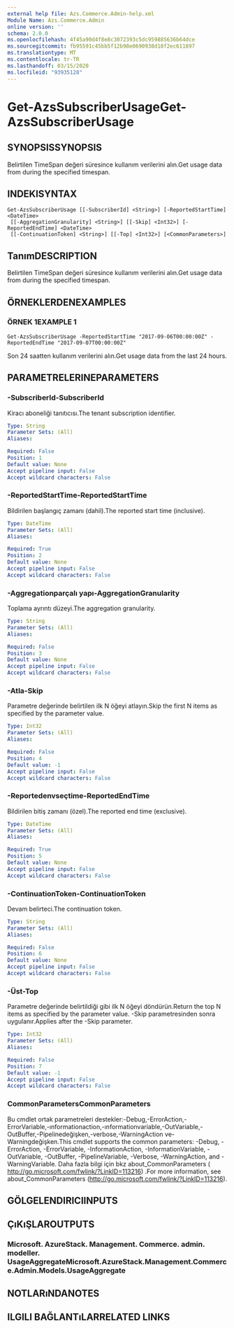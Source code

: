 ```yaml
---
external help file: Azs.Commerce.Admin-help.xml
Module Name: Azs.Commerce.Admin
online version: ''
schema: 2.0.0
ms.openlocfilehash: 4f45a90d4f8e8c3072393c5dc959885636b64dce
ms.sourcegitcommit: fb95591c45bb5f12b98e0690938d18f2ec611897
ms.translationtype: MT
ms.contentlocale: tr-TR
ms.lasthandoff: 03/15/2020
ms.locfileid: "93935128"
---
```

# <span data-ttu-id="e46ff-101">Get-AzsSubscriberUsage</span><span class="sxs-lookup"><span data-stu-id="e46ff-101">Get-AzsSubscriberUsage</span></span>

## <span data-ttu-id="e46ff-102">SYNOPSIS</span><span class="sxs-lookup"><span data-stu-id="e46ff-102">SYNOPSIS</span></span>
<span data-ttu-id="e46ff-103">Belirtilen TimeSpan değeri süresince kullanım verilerini alın.</span><span class="sxs-lookup"><span data-stu-id="e46ff-103">Get usage data from during the specified timespan.</span></span>

## <span data-ttu-id="e46ff-104">INDEKI</span><span class="sxs-lookup"><span data-stu-id="e46ff-104">SYNTAX</span></span>

```
Get-AzsSubscriberUsage [[-SubscriberId] <String>] [-ReportedStartTime] <DateTime>
 [[-AggregationGranularity] <String>] [[-Skip] <Int32>] [-ReportedEndTime] <DateTime>
 [[-ContinuationToken] <String>] [[-Top] <Int32>] [<CommonParameters>]
```

## <span data-ttu-id="e46ff-105">Tanım</span><span class="sxs-lookup"><span data-stu-id="e46ff-105">DESCRIPTION</span></span>
<span data-ttu-id="e46ff-106">Belirtilen TimeSpan değeri süresince kullanım verilerini alın.</span><span class="sxs-lookup"><span data-stu-id="e46ff-106">Get usage data from during the specified timespan.</span></span>

## <span data-ttu-id="e46ff-107">ÖRNEKLERDEN</span><span class="sxs-lookup"><span data-stu-id="e46ff-107">EXAMPLES</span></span>

### <span data-ttu-id="e46ff-108">ÖRNEK 1</span><span class="sxs-lookup"><span data-stu-id="e46ff-108">EXAMPLE 1</span></span>
```
Get-AzsSubscriberUsage -ReportedStartTime "2017-09-06T00:00:00Z" -ReportedEndTime "2017-09-07T00:00:00Z"
```

<span data-ttu-id="e46ff-109">Son 24 saatten kullanım verilerini alın.</span><span class="sxs-lookup"><span data-stu-id="e46ff-109">Get usage data from the last 24 hours.</span></span>

## <span data-ttu-id="e46ff-110">PARAMETRELERINE</span><span class="sxs-lookup"><span data-stu-id="e46ff-110">PARAMETERS</span></span>

### <span data-ttu-id="e46ff-111">-SubscriberId</span><span class="sxs-lookup"><span data-stu-id="e46ff-111">-SubscriberId</span></span>
<span data-ttu-id="e46ff-112">Kiracı aboneliği tanıtıcısı.</span><span class="sxs-lookup"><span data-stu-id="e46ff-112">The tenant subscription identifier.</span></span>

```yaml
Type: String
Parameter Sets: (All)
Aliases:

Required: False
Position: 1
Default value: None
Accept pipeline input: False
Accept wildcard characters: False
```

### <span data-ttu-id="e46ff-113">-ReportedStartTime</span><span class="sxs-lookup"><span data-stu-id="e46ff-113">-ReportedStartTime</span></span>
<span data-ttu-id="e46ff-114">Bildirilen başlangıç zamanı (dahil).</span><span class="sxs-lookup"><span data-stu-id="e46ff-114">The reported start time (inclusive).</span></span>

```yaml
Type: DateTime
Parameter Sets: (All)
Aliases:

Required: True
Position: 2
Default value: None
Accept pipeline input: False
Accept wildcard characters: False
```

### <span data-ttu-id="e46ff-115">-Aggregationparçalı yapı</span><span class="sxs-lookup"><span data-stu-id="e46ff-115">-AggregationGranularity</span></span>
<span data-ttu-id="e46ff-116">Toplama ayrıntı düzeyi.</span><span class="sxs-lookup"><span data-stu-id="e46ff-116">The aggregation granularity.</span></span>

```yaml
Type: String
Parameter Sets: (All)
Aliases:

Required: False
Position: 3
Default value: None
Accept pipeline input: False
Accept wildcard characters: False
```

### <span data-ttu-id="e46ff-117">-Atla</span><span class="sxs-lookup"><span data-stu-id="e46ff-117">-Skip</span></span>
<span data-ttu-id="e46ff-118">Parametre değerinde belirtilen ilk N öğeyi atlayın.</span><span class="sxs-lookup"><span data-stu-id="e46ff-118">Skip the first N items as specified by the parameter value.</span></span>

```yaml
Type: Int32
Parameter Sets: (All)
Aliases:

Required: False
Position: 4
Default value: -1
Accept pipeline input: False
Accept wildcard characters: False
```

### <span data-ttu-id="e46ff-119">-Reportedenvseçtime</span><span class="sxs-lookup"><span data-stu-id="e46ff-119">-ReportedEndTime</span></span>
<span data-ttu-id="e46ff-120">Bildirilen bitiş zamanı (özel).</span><span class="sxs-lookup"><span data-stu-id="e46ff-120">The reported end time (exclusive).</span></span>

```yaml
Type: DateTime
Parameter Sets: (All)
Aliases:

Required: True
Position: 5
Default value: None
Accept pipeline input: False
Accept wildcard characters: False
```

### <span data-ttu-id="e46ff-121">-ContinuationToken</span><span class="sxs-lookup"><span data-stu-id="e46ff-121">-ContinuationToken</span></span>
<span data-ttu-id="e46ff-122">Devam belirteci.</span><span class="sxs-lookup"><span data-stu-id="e46ff-122">The continuation token.</span></span>

```yaml
Type: String
Parameter Sets: (All)
Aliases:

Required: False
Position: 6
Default value: None
Accept pipeline input: False
Accept wildcard characters: False
```

### <span data-ttu-id="e46ff-123">-Üst</span><span class="sxs-lookup"><span data-stu-id="e46ff-123">-Top</span></span>
<span data-ttu-id="e46ff-124">Parametre değerinde belirtildiği gibi ilk N öğeyi döndürün.</span><span class="sxs-lookup"><span data-stu-id="e46ff-124">Return the top N items as specified by the parameter value.</span></span>
<span data-ttu-id="e46ff-125">-Skip parametresinden sonra uygulanır.</span><span class="sxs-lookup"><span data-stu-id="e46ff-125">Applies after the -Skip parameter.</span></span>

```yaml
Type: Int32
Parameter Sets: (All)
Aliases:

Required: False
Position: 7
Default value: -1
Accept pipeline input: False
Accept wildcard characters: False
```

### <span data-ttu-id="e46ff-126">CommonParameters</span><span class="sxs-lookup"><span data-stu-id="e46ff-126">CommonParameters</span></span>
<span data-ttu-id="e46ff-127">Bu cmdlet ortak parametreleri destekler:-Debug,-ErrorAction,-ErrorVariable,-ınformationaction,-ınformationvariable,-OutVariable,-OutBuffer,-Pipelinedeğişken,-verbose,-WarningAction ve-Warningdeğişken.</span><span class="sxs-lookup"><span data-stu-id="e46ff-127">This cmdlet supports the common parameters: -Debug, -ErrorAction, -ErrorVariable, -InformationAction, -InformationVariable, -OutVariable, -OutBuffer, -PipelineVariable, -Verbose, -WarningAction, and -WarningVariable.</span></span> <span data-ttu-id="e46ff-128">Daha fazla bilgi için bkz about_CommonParameters ( http://go.microsoft.com/fwlink/?LinkID=113216) .</span><span class="sxs-lookup"><span data-stu-id="e46ff-128">For more information, see about_CommonParameters (http://go.microsoft.com/fwlink/?LinkID=113216).</span></span>

## <span data-ttu-id="e46ff-129">GÖLGELENDIRICI</span><span class="sxs-lookup"><span data-stu-id="e46ff-129">INPUTS</span></span>

## <span data-ttu-id="e46ff-130">ÇıKıŞLAR</span><span class="sxs-lookup"><span data-stu-id="e46ff-130">OUTPUTS</span></span>

### <span data-ttu-id="e46ff-131">Microsoft. AzureStack. Management. Commerce. admin. modeller. UsageAggregate</span><span class="sxs-lookup"><span data-stu-id="e46ff-131">Microsoft.AzureStack.Management.Commerce.Admin.Models.UsageAggregate</span></span>

## <span data-ttu-id="e46ff-132">NOTLARıNDA</span><span class="sxs-lookup"><span data-stu-id="e46ff-132">NOTES</span></span>

## <span data-ttu-id="e46ff-133">ILGILI BAĞLANTıLAR</span><span class="sxs-lookup"><span data-stu-id="e46ff-133">RELATED LINKS</span></span>
